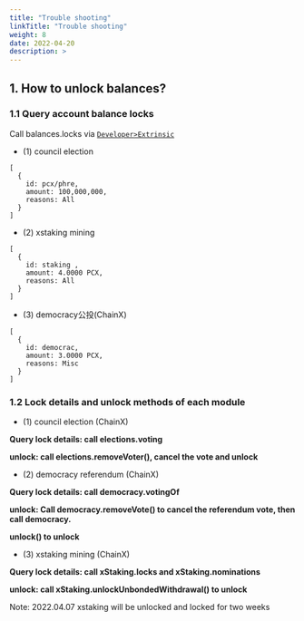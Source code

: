 ```yaml
---
title: "Trouble shooting"
linkTitle: "Trouble shooting"
weight: 8
date: 2022-04-20
description: >
---
```


## 1. How to unlock balances?

### 1.1 Query account balance locks

Call balances.locks via [`Developer>Extrinsic`](https://dapp.chainx.org/#/chainstate/extrinsics)
- (1) council election

```
[
  {
    id: pcx/phre,
    amount: 100,000,000,
    reasons: All
  }
]
```

- (2) xstaking mining

```
[
  {
    id: staking ,
    amount: 4.0000 PCX,
    reasons: All
  }
]
```

- (3) democracy公投(ChainX)

```
[
  {
    id: democrac,
    amount: 3.0000 PCX,
    reasons: Misc
  }
]
```

### 1.2 Lock details and unlock methods of each module
- (1) council election (ChainX)

**Query lock details: call elections.voting**

**unlock: call elections.removeVoter(), cancel the vote and unlock**

- (2) democracy referendum (ChainX)

**Query lock details: call democracy.votingOf**

**unlock: Call democracy.removeVote() to cancel the referendum vote, then call democracy.**

**unlock() to unlock**

- (3) xstaking mining (ChainX)

**Query lock details: call xStaking.locks and xStaking.nominations**

**unlock: call xStaking.unlockUnbondedWithdrawal() to unlock**

Note: 2022.04.07 xstaking will be unlocked and locked for two weeks